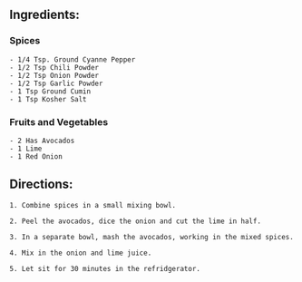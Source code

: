 ## Ingredients:

### Spices
	
	- 1/4 Tsp. Ground Cyanne Pepper
	- 1/2 Tsp Chili Powder
	- 1/2 Tsp Onion Powder
	- 1/2 Tsp Garlic Powder
	- 1 Tsp Ground Cumin
	- 1 Tsp Kosher Salt

### Fruits and Vegetables

	- 2 Has Avocados
	- 1 Lime
	- 1 Red Onion

## Directions:

	1. Combine spices in a small mixing bowl.

	2. Peel the avocados, dice the onion and cut the lime in half.

	3. In a separate bowl, mash the avocados, working in the mixed spices.

	4. Mix in the onion and lime juice.

	5. Let sit for 30 minutes in the refridgerator.
